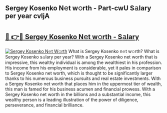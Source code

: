 ## Sergey Kosenko N𝚎t w𝚘rth - Part-cwU S𝚊lary per year cvljA

# <h2><a href="http://gc18or5.nevu.top/?p=Sergey+Kosenko">🔗 👉🔴 Sergey Kosenko N𝚎t w𝚘rth - S𝚊lary</a></h2>

[![Sergey Kosenko N𝚎t W𝚘rth](https://i.imgur.com/Oavwk0R.jpeg)](http://gc18or5.nevu.top/?p=Sergey+Kosenko)
What is Sergey Kosenko n𝚎t w𝚘rth? What is Sergey Kosenko s𝚊lary per year?
With a Sergey Kosenko net worth that is impressive, this wealthy individual is among the wealthiest in his profession. His income from his employment is considerable, yet it pales in comparison to Sergey Kosenko net worth, which is thought to be significantly larger thanks to his numerous business pursuits and real estate investments. With a Sergey Kosenko net worth that places him in the uppermost tier of wealth, this man is famed for his business acumen and financial prowess. With a Sergey Kosenko net worth in the billions and a substantial income, this wealthy person is a leading illustration of the power of diligence, perseverance, and financial brilliance.
